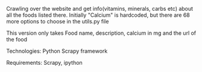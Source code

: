 Crawling over the website and get info(vitamins, minerals, carbs etc) about all the foods listed there.
Initially "Calcium" is hardcoded, but there are 68 more options to choose in the utils.py file

This version only takes Food name, description, calcium in mg and the url of the food

Technologies:
Python Scrapy framework

Requirements:
Scrapy, ipython
